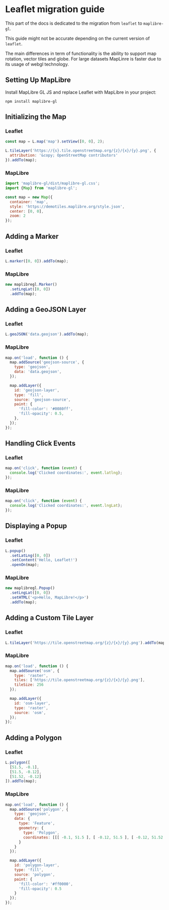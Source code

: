 # Leaflet migration guide

This part of the docs is dedicated to the migration from `leaflet` to `maplibre-gl`.

This guide might not be accurate depending on the current version of `leaflet`.

The main differences in term of functionality is the ability to support map rotation, vector tiles and globe. For large datasets MapLinre is faster due to its usage of webgl technology.

## Setting Up MapLibre

Install MapLibre GL JS and replace Leaflet with MapLibre in your project:

```
npm install maplibre-gl
```

## Initializing the Map

### Leaflet

```js
const map = L.map('map').setView([0, 0], 2);

L.tileLayer('https://{s}.tile.openstreetmap.org/{z}/{x}/{y}.png', {
  attribution: '&copy; OpenStreetMap contributors'
}).addTo(map);
```

### MapLibre

```js
import 'maplibre-gl/dist/maplibre-gl.css';
import {Map} from 'maplibre-gl';

const map = new Map({
  container: 'map',
  style: 'https://demotiles.maplibre.org/style.json',
  center: [0, 0],
  zoom: 2
});
```

## Adding a Marker

### Leaflet

```js
L.marker([0, 0]).addTo(map);
```

### MapLibre

```js
new maplibregl.Marker()
  .setLngLat([0, 0])
  .addTo(map);
```

## Adding a GeoJSON Layer

### Leaflet

```js
L.geoJSON('data.geojson').addTo(map);
```

### MapLibre

```js
map.on('load', function () {
  map.addSource('geojson-source', {
    type: 'geojson',
    data: 'data.geojson',
  });

  map.addLayer({
    id: 'geojson-layer',
    type: 'fill',
    source: 'geojson-source',
    paint: {
      'fill-color': '#0080ff',
      'fill-opacity': 0.5,
    },
  });
});
```

## Handling Click Events

### Leaflet

```js
map.on('click', function (event) {
  console.log('Clicked coordinates:', event.latlng);
});
```

### MapLibre

```js
map.on('click', function (event) {
  console.log('Clicked coordinates:', event.lngLat);
});
```

## Displaying a Popup

### Leaflet

```js
L.popup()
  .setLatLng([0, 0])
  .setContent('Hello, Leaflet!')
  .openOn(map);
```

### MapLibre

```js
new maplibregl.Popup()
  .setLngLat([0, 0])
  .setHTML('<p>Hello, MapLibre!</p>')
  .addTo(map);
```

## Adding a Custom Tile Layer

### Leaflet

```js
L.tileLayer('https://tile.openstreetmap.org/{z}/{x}/{y}.png').addTo(map);
```

### MapLibre

```js
map.on('load', function () {
  map.addSource('osm', {
    type: 'raster',
    tiles: ['https://tile.openstreetmap.org/{z}/{x}/{y}.png'],
    tileSize: 256
  });

  map.addLayer({
    id: 'osm-layer',
    type: 'raster',
    source: 'osm',
  });
});
```

## Adding a Polygon

### Leaflet

```js
L.polygon([
  [51.5, -0.1],
  [51.5, -0.12],
  [51.52, -0.12]
]).addTo(map);
```

### MapLibre

```js
map.on('load', function () {
  map.addSource('polygon', {
    type: 'geojson',
    data: {
      type: 'Feature',
      geometry: {
        type: 'Polygon',
        coordinates: [[[ -0.1, 51.5 ], [ -0.12, 51.5 ], [ -0.12, 51.52 ], [ -0.1, 51.5 ]]]
      }
    }
  });

  map.addLayer({
    id: 'polygon-layer',
    type: 'fill',
    source: 'polygon',
    paint: {
      'fill-color': '#ff0000',
      'fill-opacity': 0.5
    }
  });
});
```
